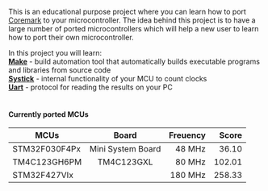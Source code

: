 This is an educational purpose project where you can learn how to port [Coremark](https://www.eembc.org/coremark/) to your microcontroller. 
The idea behind this project is to have a large number of ported microcontrollers which will help a new user to learn how to port their own microcontroller.

In this project you will learn:</br>
<b>[Make](https://en.wikipedia.org/wiki/Make_(software))</b> - build automation tool that automatically builds executable programs and libraries from source code</br>
<b>[Systick](http://infocenter.arm.com/help/index.jsp?topic=/com.arm.doc.dai0179b/ar01s02s08.html)</b> - internal functionality of your MCU to count clocks</br>
<b>[Uart](https://en.wikipedia.org/wiki/Universal_asynchronous_receiver-transmitter)</b> - protocol for reading the results on your PC </br>
</br>

#### Currently ported MCUs


| MCUs          | Board                | Freuency  | Score  |
| ---------------- |:-----------------:| ---------:| ------:|
| STM32F030F4Px    | Mini System Board | 48 MHz   | 36.10   |
| TM4C123GH6PM     | TM4C123GXL        | 80 MHz   | 102.01  |
| STM32F427VIx     |                   | 180 MHz  | 258.33  |
